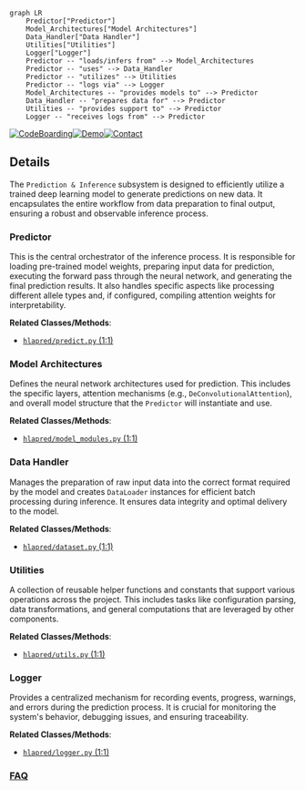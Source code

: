 ```mermaid
graph LR
    Predictor["Predictor"]
    Model_Architectures["Model Architectures"]
    Data_Handler["Data Handler"]
    Utilities["Utilities"]
    Logger["Logger"]
    Predictor -- "loads/infers from" --> Model_Architectures
    Predictor -- "uses" --> Data_Handler
    Predictor -- "utilizes" --> Utilities
    Predictor -- "logs via" --> Logger
    Model_Architectures -- "provides models to" --> Predictor
    Data_Handler -- "prepares data for" --> Predictor
    Utilities -- "provides support to" --> Predictor
    Logger -- "receives logs from" --> Predictor
```

[![CodeBoarding](https://img.shields.io/badge/Generated%20by-CodeBoarding-9cf?style=flat-square)](https://github.com/CodeBoarding/CodeBoarding)[![Demo](https://img.shields.io/badge/Try%20our-Demo-blue?style=flat-square)](https://www.codeboarding.org/demo)[![Contact](https://img.shields.io/badge/Contact%20us%20-%20contact@codeboarding.org-lightgrey?style=flat-square)](mailto:contact@codeboarding.org)

## Details

The `Prediction & Inference` subsystem is designed to efficiently utilize a trained deep learning model to generate predictions on new data. It encapsulates the entire workflow from data preparation to final output, ensuring a robust and observable inference process.

### Predictor
This is the central orchestrator of the inference process. It is responsible for loading pre-trained model weights, preparing input data for prediction, executing the forward pass through the neural network, and generating the final prediction results. It also handles specific aspects like processing different allele types and, if configured, compiling attention weights for interpretability.


**Related Classes/Methods**:

- <a href="https://github.com/pfizer-opensource/HLAIIPred/blob/main/hlapred/predict.py#L1-L1" target="_blank" rel="noopener noreferrer">`hlapred/predict.py` (1:1)</a>


### Model Architectures
Defines the neural network architectures used for prediction. This includes the specific layers, attention mechanisms (e.g., `DeConvolutionalAttention`), and overall model structure that the `Predictor` will instantiate and use.


**Related Classes/Methods**:

- <a href="https://github.com/pfizer-opensource/HLAIIPred/blob/main/hlapred/model_modules.py#L1-L1" target="_blank" rel="noopener noreferrer">`hlapred/model_modules.py` (1:1)</a>


### Data Handler
Manages the preparation of raw input data into the correct format required by the model and creates `DataLoader` instances for efficient batch processing during inference. It ensures data integrity and optimal delivery to the model.


**Related Classes/Methods**:

- <a href="https://github.com/pfizer-opensource/HLAIIPred/blob/main/hlapred/dataset.py#L1-L1" target="_blank" rel="noopener noreferrer">`hlapred/dataset.py` (1:1)</a>


### Utilities
A collection of reusable helper functions and constants that support various operations across the project. This includes tasks like configuration parsing, data transformations, and general computations that are leveraged by other components.


**Related Classes/Methods**:

- <a href="https://github.com/pfizer-opensource/HLAIIPred/blob/main/hlapred/utils.py#L1-L1" target="_blank" rel="noopener noreferrer">`hlapred/utils.py` (1:1)</a>


### Logger
Provides a centralized mechanism for recording events, progress, warnings, and errors during the prediction process. It is crucial for monitoring the system's behavior, debugging issues, and ensuring traceability.


**Related Classes/Methods**:

- <a href="https://github.com/pfizer-opensource/HLAIIPred/blob/main/hlapred/logger.py#L1-L1" target="_blank" rel="noopener noreferrer">`hlapred/logger.py` (1:1)</a>




### [FAQ](https://github.com/CodeBoarding/GeneratedOnBoardings/tree/main?tab=readme-ov-file#faq)